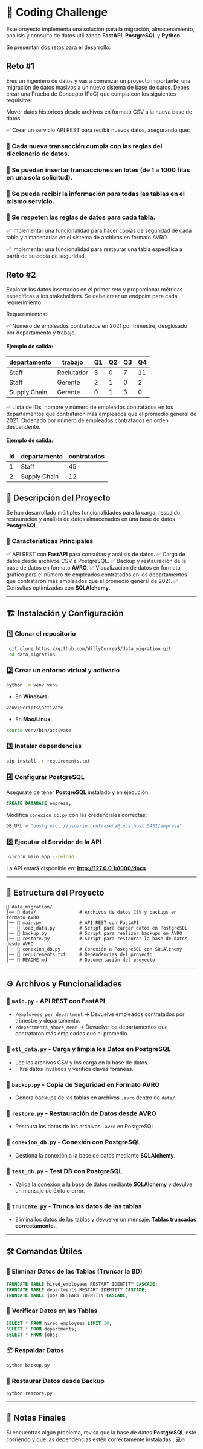 # 🚀 **Coding Challenge**

Este proyecto implementa una solución para la migración, almacenamiento, análisis y consulta de datos utilizando **FastAPI**, **PostgreSQL** y **Python**.

Se presentan dos retos para el desarrollo:

## **Reto #1**

Eres un ingeniero de datos y vas a comenzar un proyecto importante: una migración de datos masivos a un nuevo sistema de base de datos. Debes crear una Prueba de Concepto (PoC) que cumpla con los siguientes requisitos:

Mover datos históricos desde archivos en formato CSV a la nueva base de datos.

✅ Crear un servicio API REST para recibir nuevos datos, asegurando que:

### 🔹 Cada nueva transacción cumpla con las reglas del diccionario de datos.

### 🔹 Se puedan insertar transacciones en lotes (de 1 a 1000 filas en una sola solicitud).

### 🔹 Se pueda recibir la información para todas las tablas en el mismo servicio.

### 🔹 Se respeten las reglas de datos para cada tabla.

✅ Implementar una funcionalidad para hacer copias de seguridad de cada tabla y almacenarlas en el sistema de archivos en formato AVRO.

✅ Implementar una funcionalidad para restaurar una tabla específica a partir de su copia de seguridad.

## **Reto #2**

Explorar los datos insertados en el primer reto y proporcionar métricas específicas a los stakeholders. Se debe crear un endpoint para cada requerimiento.

Requerimientos:

✅ Número de empleados contratados en 2021 por trimestre, desglosado por departamento y trabajo.

#### Ejemplo de salida:

| **departamento** | **trabajo**   | **Q1** | **Q2** | **Q3** | **Q4** |
|-----------------|--------------|-------|-------|-------|-------|
| Staff          | Reclutador   | 3     | 0     | 7     | 11    |
| Staff          | Gerente      | 2     | 1     | 0     | 2     |
| Supply Chain   | Gerente      | 0     | 1     | 3     | 0     |

✅ Lista de IDs, nombre y número de empleados contratados en los departamentos que contrataron más empleados que el promedio general de 2021. Ordenado por número de empleados contratados en orden descendente.

#### Ejemplo de salida:

| **id** | **departamento** | **contratados** |
|------|----------------|-------------|
| 1    | Staff         | 45          |
| 2    | Supply Chain  | 12          |



## 📌 **Descripción del Proyecto**
Se han desarrollado múltiples funcionalidades para la carga, respaldo, restauración y análisis de datos almacenados en una base de datos **PostgreSQL**.

### 🔹 **Características Principales**
✅ API REST con **FastAPI** para consultas y análisis de datos.
✅ Carga de datos desde archivos CSV a PostgreSQL.
✅ Backup y restauración de la base de datos en formato **AVRO**.
✅ Visualización de datos en formato gráfico para el número de empleados contratados en los departamentos que contrataron más empleados que el promedio general de 2021.
✅ Consultas optimizadas con **SQLAlchemy**.

---
## 🏗️ **Instalación y Configuración**

### 1️⃣ **Clonar el repositorio**
```sh
 git clone https://github.com/WillyCorreaS/data_migration.git
 cd data_migration
```

### 2️⃣ **Crear un entorno virtual y activarlo**
```sh
python -m venv venv
```
- En **Windows**:
```sh
venv\Scripts\activate
```
- En **Mac/Linux**:
```sh
source venv/bin/activate
```

### 3️⃣ **Instalar dependencias**
```sh
pip install -r requirements.txt
```

### 4️⃣ **Configurar PostgreSQL**
Asegúrate de tener **PostgreSQL** instalado y en ejecución.
```sql
CREATE DATABASE empresa;
```
Modifica `conexion_db.py` con las credenciales correctas:
```python
DB_URL = "postgresql://usuario:contraseña@localhost:5432/empresa"
```

### 5️⃣ **Ejecutar el Servidor de la API**
```sh
uvicorn main:app --reload
```
La API estará disponible en: **http://127.0.0.1:8000/docs**

---
## 📂 **Estructura del Proyecto**
```plaintext
📁 data_migration/
│── 📂 data/                # Archivos de datos CSV y backups en formato AVRO
│── 📜 main.py              # API REST con FastAPI
│── 📜 load_data.py         # Script para cargar datos en PostgreSQL
│── 📜 backup.py            # Script para realizar backups en AVRO
│── 📜 restore.py           # Script para restaurar la base de datos desde AVRO
│── 📜 conexion_db.py       # Conexión a PostgreSQL con SQLAlchemy
│── 📜 requirements.txt     # Dependencias del proyecto
│── 📜 README.md            # Documentación del proyecto
```

---
## ⚙️ **Archivos y Funcionalidades**

### 🔹 `main.py` - API REST con FastAPI
- `/employees_per_department` → Devuelve empleados contratados por trimestre y departamento.
- `/departments_above_mean` → Devuelve los departamentos que contrataron más empleados que el promedio.

### 🔹 `etl_data.py` - Carga y limpia los Datos en PostgreSQL
- Lee los archivos CSV y los carga en la base de datos.
- Filtra datos inválidos y verifica claves foráneas.

### 🔹 `backup.py` - Copia de Seguridad en Formato AVRO
- Genera backups de las tablas en archivos `.avro` dentro de `data/`.

### 🔹 `restore.py` - Restauración de Datos desde AVRO
- Restaura los datos de los archivos `.avro` en PostgreSQL.

### 🔹 `conexion_db.py` - Conexión con PostgreSQL
- Gestiona la conexión a la base de datos mediante **SQLAlchemy**.

### 🔹 `test_db.py` - Test DB con PostgreSQL
- Valida la conexión a la base de datos mediante **SQLAlchemy** y devulve un mensaje de éxito o error.

### 🔹 `truncate.py` - Trunca los datos de las tablas
- Elimina los datos de las tablas y devuelve un mensaje: **Tablas truncadas correctamente.**.

---
## 🛠️ **Comandos Útiles**

### 🔄 **Eliminar Datos de las Tablas** (Truncar la BD)
```sql
TRUNCATE TABLE hired_employees RESTART IDENTITY CASCADE;
TRUNCATE TABLE departments RESTART IDENTITY CASCADE;
TRUNCATE TABLE jobs RESTART IDENTITY CASCADE;
```

### 🧐 **Verificar Datos en las Tablas**
```sql
SELECT * FROM hired_employees LIMIT 10;
SELECT * FROM departments;
SELECT * FROM jobs;
```

### 📦 **Respaldar Datos**
```sh
python backup.py
```

### 🔄 **Restaurar Datos desde Backup**
```sh
python restore.py
```

---
## 🚀 **Notas Finales**
Si encuentras algún problema, revisa que la base de datos **PostgreSQL** esté corriendo y que las dependencias estén correctamente instaladas!. 💻🔥

